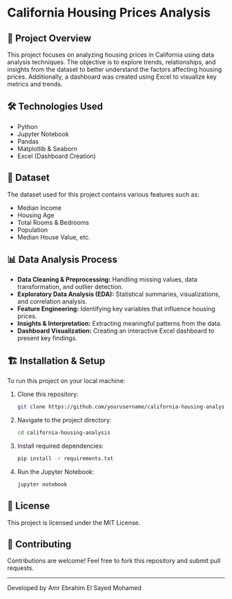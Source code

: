 # California Housing Prices Analysis

## 📌 Project Overview
This project focuses on analyzing housing prices in California using data analysis techniques. The objective is to explore trends, relationships, and insights from the dataset to better understand the factors affecting housing prices. Additionally, a dashboard was created using Excel to visualize key metrics and trends.

## 🛠 Technologies Used
- Python
- Jupyter Notebook
- Pandas
- Matplotlib & Seaborn
- Excel (Dashboard Creation)

## 📂 Dataset
The dataset used for this project contains various features such as:
- Median Income
- Housing Age
- Total Rooms & Bedrooms
- Population
- Median House Value, etc.

## 📊 Data Analysis Process
- **Data Cleaning & Preprocessing:** Handling missing values, data transformation, and outlier detection.
- **Exploratory Data Analysis (EDA):** Statistical summaries, visualizations, and correlation analysis.
- **Feature Engineering:** Identifying key variables that influence housing prices.
- **Insights & Interpretation:** Extracting meaningful patterns from the data.
- **Dashboard Visualization:** Creating an interactive Excel dashboard to present key findings.

## 🏗 Installation & Setup
To run this project on your local machine:
1. Clone this repository:
   ```bash
   git clone https://github.com/yourusername/california-housing-analysis.git
   ```
2. Navigate to the project directory:
   ```bash
   cd california-housing-analysis
   ```
3. Install required dependencies:
   ```bash
   pip install -r requirements.txt
   ```
4. Run the Jupyter Notebook:
   ```bash
   jupyter notebook
   ```

## 📜 License
This project is licensed under the MIT License.

## 🤝 Contributing
Contributions are welcome! Feel free to fork this repository and submit pull requests.

---
Developed by Amr Ebrahim El Sayed Mohamed

